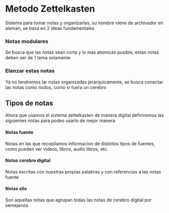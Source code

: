 # Metodo Zettelkasten
Sistema para tomar notas y organizarlas, su nombre viene de archivador en aleman, se basa en 2 ideas fundamentales

### Notas modulares
Se busca que las notas sean corta y lo mas atomicas posible, estas notas deben ser de 1 tema solamente

### Elanzar estas notas
Ya no tendremos lar notas organizadas jerarquicamente, se busca conectar las notas como nodos, como si fuera un cerebro

## Tipos de notas
Ahora que usamos el sistema zettelkasten de manera digital definiremos las siguientes notas para podes usarlo de mejor manera
#### Notas fuente
Notas en las que recopilamos informacion de distintos tipos de fuentes, como pueden ver videos, libros, audio libros, etc.
#### Notas cerebro digital
Notas escritas con nuestras propias palabras y con referencias a las notas fuente
#### Notas silo
Son aquellas notas que agrupan todas las notas de cerebro digital por semejanza.